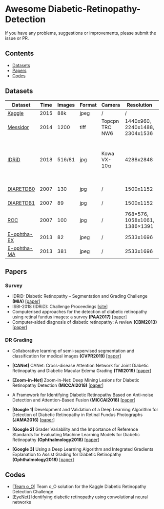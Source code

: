 # Awesome Diabetic-Retinopathy-Detection

If you have any problems, suggestions or improvements, please submit the issue or PR.

## Contents
* [Datasets](#datasets)
* [Papers](#papers)
* [Codes](#codes)

## Datasets

| Dataset                   | Time     | Images |  Format   |  Camera  |  Resolution |  FOV  | Institudes | Tasks |
|---------------------------|----------|--------|-----------|----------|-------------|-------|------------| ----- |
| [Kaggle](https://www.kaggle.com/c/diabetic-retinopathy-detection/) | 2015 | 88k | jpeg | / | / | 50° | EyePACS | DR grading |
| [Messidor](http://www.adcis.net/en/third-party/messidor/) | 2014 | 1200 | tiff | Topcpn TRC NW6 | 1440x960,<br>2240x1488,<br>2304x1536 | 45° | ADCIS | DR & DME grading |
| [IDRiD](https://ieee-dataport.org/open-access/indian-diabetic-retinopathy-image-dataset-idrid) | 2018 | 516/81 | jpg | Kowa VX-10α | 4288x2848 | 50° | CESIP | DR & DME grading / Typical DR lesions & optic disc detection / Optic disc and fovea center location |
| [DIARETDB0](https://www.it.lut.fi/project/imageret/diaretdb0/index.html) | 2007 | 130 | jpg | / | 1500x1152 | 50° | / | DR lesions finding |
| [DIARETDB1](https://www.it.lut.fi/project/imageret/diaretdb1/index.html) | 2007 | 89 | jpg | / | 1500x1152 | 50° | / | DR lesions detection |
| [ROC](http://webeye.ophth.uiowa.edu/ROC/) | 2007 | 100 | jpg | / | 768×576,<br>1058x1061,<br>1386×1391 | 45° | / | Microaneurysms detection  |
| [E-ophtha-EX](http://www.adcis.net/en/third-party/e-ophtha/) | 2013 | 82 | jpeg | / | 2533x1696 | 45° | ADCIS | Exudates detection |
| [E-ophtha-MA](http://www.adcis.net/en/third-party/e-ophtha/) | 2013 | 381 | jpeg | / | 2533x1696 | 45° | ADCIS | Microaneurysms detection |

## Papers
<!-- 
- <a name=""></a> title **(conference)** [[paper](cite)]
-->

### Survey
- <a name=""></a> IDRiD: Diabetic Retinopathy – Segmentation and Grading Challenge **(MIA)** [[paper](https://www.sciencedirect.com/science/article/pii/S1361841519301033)]
- <a name=""></a> ISBI-2018 (IDRiD): Challenge Proceedings [[site](https://idrid.grand-challenge.org/Challenge_Proceedings/)]
- <a name=""></a> Computerised approaches for the detection of diabetic retinopathy using retinal fundus images: a survey **(PAA2017)** [[paper](https://link.springer.com/content/pdf/10.1007%2Fs10044-017-0630-y.pdf)]
- <a name=""></a> Computer-aided diagnosis of diabetic retinopathy: A review **(CBM2013)** [[paper](https://www.sciencedirect.com/science/article/abs/pii/S0010482513002862)]

### DR Grading
- <a name=""></a> Collaborative learning of semi-supervised segmentation and classification for medical images **(CVPR2019)** [[paper](http://openaccess.thecvf.com/content_CVPR_2019/papers/Zhou_Collaborative_Learning_of_Semi-Supervised_Segmentation_and_Classification_for_Medical_Images_CVPR_2019_paper.pdf)]
- <a name="CANet"></a> **[CANet]** CANet: Cross-disease Attention Network for Joint Diabetic Retinopathy and Diabetic Macular Edema Grading **(TMI2019)** [[paper](https://arxiv.org/abs/1911.01376)]

- <a name="Zoom-in-Net"></a> **[Zoom-in-Net]** Zoom-in-Net: Deep Mining Lesions for Diabetic Retinopathy Detection **(MICCAI2018)** [[paper](https://arxiv.org/abs/1706.04372)]
- <a name=""></a> A Framework for Identifying Diabetic Retinopathy Based on Anti-noise Detection and Attention-Based Fusion **(MICCAI2018)** [[paper](https://link.springer.com/chapter/10.1007/978-3-030-00934-2_9)]

- <a name="Google"></a> **[Google 1]** Development and Validation of a Deep Learning Algorithm for Detection of Diabetic Retinopathy in Retinal Fundus Photographs **(JAMA2016)** [[paper](https://jamanetwork.com/journals/jama/fullarticle/2588763)]
- <a name="Google"></a> **[Google 2]** Grader Variability and the Importance of Reference Standards for Evaluating Machine Learning Models for Diabetic Retinopathy **(Ophthalmology2018)** [[paper](https://www.aaojournal.org/article/S0161-6420(17)32698-2/fulltext)]
- <a name="Google"></a> **[Google 3]** Using a Deep Learning Algorithm and Integrated Gradients Explanation to Assist Grading for Diabetic Retinopathy **(Ophthalmology2018)** [[paper](https://www.aaojournal.org/article/S0161-6420(18)31575-6/fulltext)]


## Codes
- [[Team o_O](https://github.com/sveitser/kaggle_diabetic)] Team o_O solution for the Kaggle Diabetic Retinopathy Detection Challenge
- [[EyeNet](https://github.com/gregwchase/eyenet)] Identifying diabetic retinopathy using convolutional neural networks



